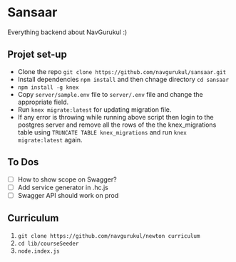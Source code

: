 # Sansaar

Everything backend about NavGurukul :)

## Projet set-up
- Clone the repo `git clone https://github.com/navgurukul/sansaar.git`
- Install dependencies `npm install` and then chnage directory `cd sansaar`
- `npm install -g knex`
- Copy `server/sample.env` file to `server/.env` file and change the appropriate field.
- Run `knex migrate:latest` for updating migration file.
- If any error is throwing while running above script then login to the postgres server and remove all the rows of the the knex_migrations table using `TRUNCATE TABLE knex_migrations` and run `knex migrate:latest` again.

## To Dos
- [ ] How to show scope on Swagger?
- [ ] Add service generator in .hc.js
- [ ] Swagger API should work on prod

## Curriculum
1. ```git clone https://github.com/navgurukul/newton curriculum```
2. ```cd lib/courseSeeder```
3. ```node.index.js```
